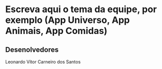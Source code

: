 # Escreva aqui o tema da equipe, por exemplo (App Universo, App Animais, App Comidas)

## Desenolvedores

Leonardo Vítor Carneiro dos Santos 
